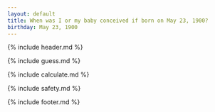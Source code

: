 ```yaml
---
layout: default
title: When was I or my baby conceived if born on May 23, 1900?
birthday: May 23, 1900
---
```


{% include header.md %}

{% include guess.md %}

{% include calculate.md %}

{% include safety.md %}

{% include footer.md %}



